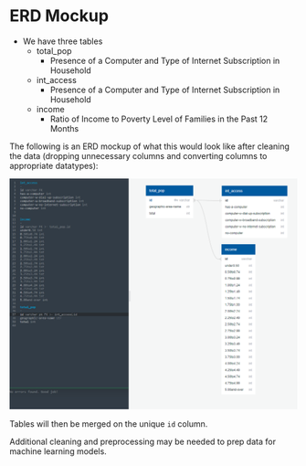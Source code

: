 # ERD Mockup

- We have three tables
  - total_pop
    - Presence of a Computer and Type of Internet Subscription in Household
  - int_access
    - Presence of a Computer and Type of Internet Subscription in Household
  - income
    - Ratio of Income to Poverty Level of Families in the Past 12 Months

The following is an ERD mockup of what this would look like after cleaning the data (dropping unnecessary columns and converting columns to appropriate datatypes):

![erd](images/erd_mockup.PNG)

Tables will then be merged on the unique `id` column.

Additional cleaning and preprocessing may be needed to prep data for machine learning models.
